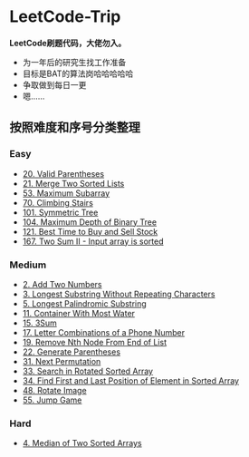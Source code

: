 # LeetCode-Trip
**LeetCode刷题代码，大佬勿入。**
* 为一年后的研究生找工作准备
* 目标是BAT的算法岗哈哈哈哈哈
* 争取做到每日一更
* 嗯……

## 按照难度和序号分类整理
### Easy
- [20. Valid Parentheses](https://github.com/Lifelover-yyq/LeetCode-Trip/blob/master/20.%20Valid%20Parentheses)
- [21. Merge Two Sorted Lists](https://github.com/Lifelover-yyq/LeetCode-Trip/blob/master/21.%20Merge%20Two%20Sorted%20Lists)
- [53. Maximum Subarray](https://github.com/Lifelover-yyq/LeetCode-Trip/blob/master/53.%20Maximum%20Subarray)
- [70. Climbing Stairs](https://github.com/Lifelover-yyq/LeetCode-Trip/blob/master/70.%20Climbing%20Stairs)
- [101. Symmetric Tree](https://github.com/Lifelover-yyq/LeetCode-Trip/blob/master/101.%20Symmetric%20Tree)
- [104. Maximum Depth of Binary Tree](https://github.com/Lifelover-yyq/LeetCode-Trip/blob/master/104.%20Maximum%20Depth%20of%20Binary%20Tree)
- [121. Best Time to Buy and Sell Stock](https://github.com/Lifelover-yyq/LeetCode-Trip/blob/master/121.%20Best%20Time%20to%20Buy%20and%20Sell%20Stock)
- [167. Two Sum II - Input array is sorted](https://github.com/Lifelover-yyq/LeetCode-Trip/blob/master/167.%20Two%20Sum%20II%20-%20Input%20array%20is%20sorted
)
### Medium
- [2. Add Two Numbers](https://github.com/Lifelover-yyq/LeetCode-Trip/blob/master/2.%20Add%20Two%20Numbers)
- [3. Longest Substring Without Repeating Characters](https://github.com/Lifelover-yyq/LeetCode-Trip/blob/master/3.%20Longest%20Substring%20Without%20Repeating%20Characters)
- [5. Longest Palindromic Substring](https://github.com/Lifelover-yyq/LeetCode-Trip/blob/master/5.%20Longest%20Palindromic%20Substring)
- [11. Container With Most Water](https://github.com/Lifelover-yyq/LeetCode-Trip/blob/master/11.%20Container%20With%20Most%20Water)
- [15. 3Sum](https://github.com/Lifelover-yyq/LeetCode-Trip/blob/master/15.%203Sum)
- [17. Letter Combinations of a Phone Number](https://github.com/Lifelover-yyq/LeetCode-Trip/blob/master/17.%20Letter%20Combinations%20of%20a%20Phone%20Number)
- [19. Remove Nth Node From End of List](https://github.com/Lifelover-yyq/LeetCode-Trip/blob/master/19.%20Remove%20Nth%20Node%20From%20End%20of%20List)
- [22. Generate Parentheses](https://github.com/Lifelover-yyq/LeetCode-Trip/blob/master/22.%20Generate%20Parentheses)
- [31. Next Permutation](https://github.com/Lifelover-yyq/LeetCode-Trip/blob/master/31.%20Next%20Permutation)
- [33. Search in Rotated Sorted Array](https://github.com/Lifelover-yyq/LeetCode-Trip/blob/master/33.%20Search%20in%20Rotated%20Sorted%20Array)
- [34. Find First and Last Position of Element in Sorted Array](https://github.com/Lifelover-yyq/LeetCode-Trip/blob/master/34.%20Find%20First%20and%20Last%20Position%20of%20Element%20in%20Sorted%20Array)
- [48. Rotate Image](https://github.com/Lifelover-yyq/LeetCode-Trip/blob/master/48.%20Rotate%20Image)
- [55. Jump Game](https://github.com/Lifelover-yyq/LeetCode-Trip/blob/master/55.%20Jump%20Game)

### Hard
- [4. Median of Two Sorted Arrays](https://github.com/Lifelover-yyq/LeetCode-Trip/blob/master/4.%20Median%20of%20Two%20Sorted%20Arrays)
